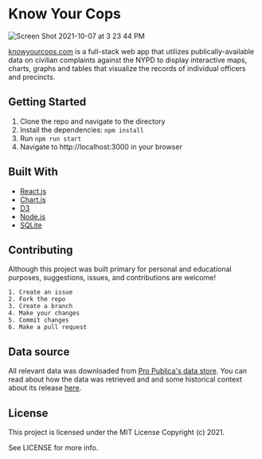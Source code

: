 # Know Your Cops
![Screen Shot 2021-10-07 at 3 23 44 PM](https://user-images.githubusercontent.com/42900752/136449704-4286ede6-88e1-4ff9-9a1f-bbe387ed3139.png)

[knowyourcops.com](https://knowyourcops.com) is a full-stack web app that utilizes publically-available data on civilian complaints against the NYPD to display interactive maps, charts, graphs and tables that visualize the records of individual officers and precincts.

## Getting Started

1. Clone the repo and navigate to the directory
2. Install the dependencies: `npm install`
3. Run `npm run start`
4. Navigate to http://localhost:3000 in your browser

## Built With

* [React.js](https://reactjs.org/)
* [Chart.js](https://www.chartjs.org/)
* [D3](https://d3js.org/)
* [Node.js](https://nodejs.org/en/)
* [SQLite](https://www.sqlite.org/index.html)

## Contributing

Although this project was built primary for personal and educational purposes, suggestions, issues, and contributions are welcome!

```
1. Create an issue
2. Fork the repo
3. Create a branch
4. Make your changes
5. Commit changes
6. Make a pull request
```

## Data source

All relevant data was downloaded from [Pro Publica's data store](https://www.propublica.org/datastore/dataset/civilian-complaints-against-new-york-city-police-officers).  You can read about how the data was retrieved and and some historical context about its release [here](https://projects.propublica.org/nypd-ccrb/#about).

## License

This project is licensed under the MIT License Copyright (c) 2021.

See LICENSE for more info.

